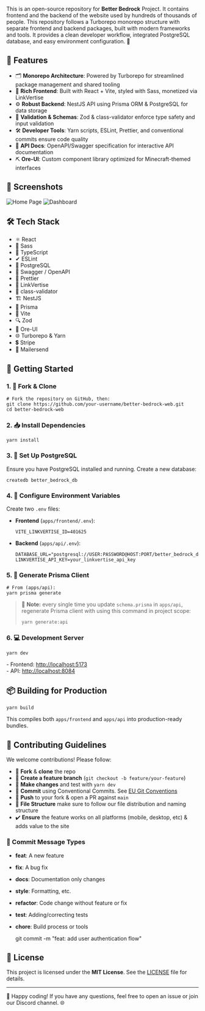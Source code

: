 This is an open-source repository for **Better Bedrock** Project. It contains frontend and the backend of the website used by hundreds of thousands of people. This repository follows a Turborepo monorepo structure with separate frontend and backend packages, built with modern frameworks and tools. It provides a clean developer workflow, integrated PostgreSQL database, and easy environment configuration. 🚀

🚀 Features
-----------

*   🗂 **Monorepo Architecture**: Powered by Turborepo for streamlined package management and shared tooling
*   🎨 **Rich Frontend**: Built with React + Vite, styled with Sass, monetized via LinkVertise
*   ⚙️ **Robust Backend**: NestJS API using Prisma ORM & PostgreSQL for data storage
*   🔧 **Validation & Schemas**: Zod & class-validator enforce type safety and input validation
*   🛠 **Developer Tools**: Yarn scripts, ESLint, Prettier, and conventional commits ensure code quality
*   📑 **API Docs**: OpenAPI/Swagger specification for interactive API documentation
*   ⛏ **Ore-UI**: Custom component library optimized for Minecraft-themed interfaces

📸 Screenshots
--------------

![Home Page](./docs/screenshots/home.png) ![Dashboard](./docs/screenshots/dashboard.png)

🛠 Tech Stack
-------------

*   ⚛️ React
*   💅 Sass
*   🔡 TypeScript
*   ✔ ESLint
*   🐘 PostgreSQL
*   📄 Swagger / OpenAPI
*   🎨 Prettier
*   🔗 LinkVertise
*   📐 class-validator
*   🏗 NestJS
*   🔨 Prisma
*   🚀 Vite
*   🔍 Zod
*   🧱 Ore-UI
*   🌐 Turborepo & Yarn
*   💲 Stripe
*   📧 Mailersend

🏁 Getting Started
------------------

### 1\. 🍴 Fork & Clone

    # Fork the repository on GitHub, then:
    git clone https://github.com/your-username/better-bedrock-web.git
    cd better-bedrock-web
    

### 2\. 📥 Install Dependencies

    yarn install
    

### 3\. 🐘 Set Up PostgreSQL

Ensure you have PostgreSQL installed and running. Create a new database:

    createdb better_bedrock_db
    

### 4\. 🔐 Configure Environment Variables

Create two `.env` files:

*   **Frontend** (`apps/frontend/.env`):
    
        VITE_LINKVERTISE_ID=401625
        
    
*   **Backend** (`apps/api/.env`):
    
        DATABASE_URL="postgresql://USER:PASSWORD@HOST:PORT/better_bedrock_db"
        LINKVERTISE_API_KEY=your_linkvertise_api_key
        
    

### 5\. 🧱 Generate Prisma Client

    # From (apps/api):
    yarn prisma generate

> 📝 **Note:** every single time you update `schema.prisma` in `apps/api`, regenerate Prisma client with using this command in project scope:  
>     
>     yarn generate:api
>     
    

### 6\. 💻 Development Server

    yarn dev
    

\- Frontend: [http://localhost:5173](http://localhost:5173)  
\- API: [http://localhost:8084](http://localhost:8084)

📦 Building for Production
--------------------------

    yarn build
    

This compiles both `apps/frontend` and `apps/api` into production-ready bundles.

🤝 Contributing Guidelines
--------------------------

We welcome contributions! Please follow:

*   🍴 **Fork** & **clone** the repo
*   🌿 **Create a feature branch** (`git checkout -b feature/your-feature`)
*   🔄 **Make changes** and test with `yarn dev`
*   💬 **Commit** using Conventional Commits. See [EU Git Conventions](https://ec.europa.eu/component-library/v1.15.0/eu/docs/conventions/git/)
*   🚀 **Push** to your fork & open a PR against `main`
*   📂 **File Structure** make sure to follow our file distribution and naming structure
*   ✔️ **Ensure** the feature works on all platforms (mobile, desktop, etc) & adds value to the site

### 📝 Commit Message Types

*   **feat**: A new feature
*   **fix**: A bug fix
*   **docs**: Documentation only changes
*   **style**: Formatting, etc.
*   **refactor**: Code change without feature or fix
*   **test**: Adding/correcting tests
*   **chore**: Build process or tools

    git commit -m "feat: add user authentication flow"
    

📄 License
----------

This project is licensed under the **MIT License**. See the [LICENSE](./LICENSE) file for details.

* * *

🎉 Happy coding! If you have any questions, feel free to open an issue or join our Discord channel. 🌐